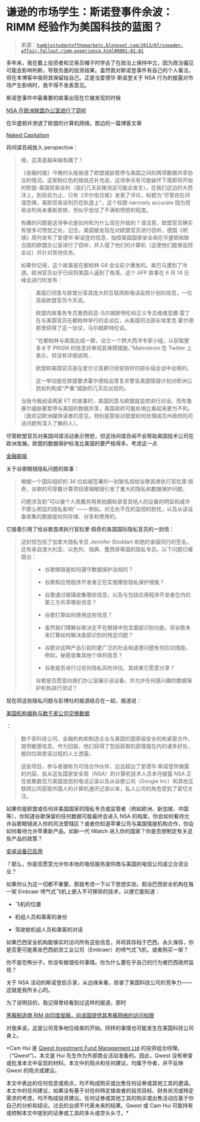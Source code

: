 <!--yml

分类：未分类

日期：2024-05-18 03:51:41

-->

# 谦逊的市场学生：斯诺登事件余波：RIMM 经验作为美国科技的蓝图？

> 来源：[`humblestudentofthemarkets.blogspot.com/2013/07/snowden-affair-fallout-rimm-experience.html#0001-01-01`](https://humblestudentofthemarkets.blogspot.com/2013/07/snowden-affair-fallout-rimm-experience.html#0001-01-01)

多年来，我在戴上投资者和交易员帽子时学会了在政治上保持中立，因为政治偏见可能会影响判断，导致负面的投资结果。虽然我对斯诺登事件有自己的个人看法，但在本博客中我将其保留给自己。正是当爱德华·斯诺登关于 NSA 行为的披露对市场产生影响时，我不得不发表意见。

斯诺登事件中最重要的故事出现在它被发现的时候

[NSA 在欧洲联盟办公室进行了窃听](http://www.spiegel.de/international/europe/nsa-spied-on-european-union-offices-a-908590.html)

在华盛顿并渗透了欧盟的计算机网络。那边的一篇博客文章

[Naked Capitalism](http://www.nakedcapitalism.com/2013/07/eu-demands-explanations-for-us-spying-threatens-data-pacts-and-trade-deal.html)

将间谍丑闻放入 perspective：

> 哦，这真是越来越有趣了！
> 
> 《金融时报》今晚的头版报道了欧盟威胁暂停与美国之间的两项数据共享协议的情况。这家粉红色的报纸还补充说，这场争论有可能破坏下周即将开始的欧盟-美国贸易谈判（我们几天前推测这可能会发生）。在我们这边的大西洋上，到目前为止，只有《华尔街日报》发表了评论，标题为“尽管存在间谍恐惧，美欧贸易谈判仍在轨道上”，这个标题 narrowly accurate 因为贸易谈判尚未重新安排，但似乎低估了不满和愤怒的程度。
> 
> 有趣的问题是这场争论是如何和为什么现在升级的？请注意，欧盟官员确实有很多可愤怒之处。记住，美国被发现在对欧盟官员进行窃听。德国《明镜》周刊发布了爱德华·斯诺登的信息，指控美国国家安全局在华盛顿和联合国的欧盟办公室进行了窃听，并入侵了他们的计算机（这使他们能够监控会议）并针对其他任务。
> 
> 如果你记得，这个故事是在都柏林 G8 会议前夕爆发的。奥巴马遭到了冷遇。欧洲官员似乎已经将美国人逼到了角落。这个 AFP 故事在 6 月 14 日峰会进行时发布：
> 
> > 美国已同意与欧盟分享其庞大的互联网和电话监控计划的信息，一位高级欧盟官员今天说。
> > 
> > 欧盟内政事务专员塞西莉亚·马尔姆斯特伦和正义专员维维亚娜·雷丁在与美国官员在都柏林举行的会谈后，从美国司法部长埃里克·霍尔德那里获得了这一协议，马尔姆斯特伦说。
> > 
> > “在都柏林与美国达成一致，设立一个跨大西洋专家小组，以获取更多关于 PRISM 的信息并审视其保障措施，”Malmstrom 在 Twitter 上表示，但没有详细说明…
> > 
> > 欧盟和美国官员是在爱尔兰首都已经安排好的部长级会谈中会晤的。
> > 
> > 这一举动是在欧盟要求霍尔德给出答复并警告美国情报计划对欧洲公民权利构成“严重”威胁的几天后出现的。
> > 
> 当我今晚阅读两家 FT 的故事时，美国同意与欧盟就监控进行对话，而布鲁塞尔威胁要暂停与美国的数据共享，美国政府可能处境比看起来更为不利。（我欢迎欧洲媒体读者的意见，特别是那些对欧盟如何处理成员州政府的司法问题有深入了解的人）。

尽管欧盟官员对美国间谍活动表示愤怒，但这场间谍丑闻不会帮助美国技术公司在欧洲发展。欧盟的数据保护标准比美国的要严格得多。考虑这一点

[金融邮报](http://business.financialpost.com/2013/06/18/google-glass-privacy-open-letter/)

关于谷歌眼镜隐私问题的故事：

> 根据一个国际组织的 36 位权威签署的一封联名信给谷歌首席执行官拉里·佩奇，谷歌的可穿戴计算项目玻璃眼镜引发了重大的隐私和数据保护问题。
> 
> 问题涉及到“可以被个人佩戴并用来拍摄和录音其他人的设备的明显和或许不那么明显的隐私影响” —— 例如，对无处不在的监控的担忧，以及从该设备收集的数据是如何存储、分享和使用的。

它接着引用了给谷歌首席执行官拉里·佩奇的各国国际隐私官员的一封信：

> 这封信包括了加拿大隐私专员 Jennifer Stoddart 和她的省级同行的签名，还有来自澳大利亚、以色列、瑞典、墨西哥等国的隐私专员。以下问题已被提出：
> 
> > -   谷歌眼镜是如何遵守数据保护法规的？
> > 
> > -   谷歌和应用程序开发者正在实施哪些隐私保护措施？
> > 
> > -   谷歌通过玻璃收集哪些信息，以及与包括应用程序开发者在内的第三方共享哪些信息？
> > 
> > -   谷歌打算如何使用这些信息？
> > 
> > -   虽然我们理解谷歌决定不在眼镜中包含面部识别功能，但谷歌未来打算如何解决面部识别的特定问题？
> > 
> > -   谷歌对这种产品引起的更广泛的社会和道德问题有何应对措施，例如，秘密收集其他个体的信息？
> > 
> > -   谷歌是否进行过任何隐私风险评估，其结果它愿意分享？
> > 
> > 谷歌是否愿意向我们办公室展示该设备，并允许任何感兴趣的数据保护机构进行测试？

现在将这些隐私问题与彭博社的报道结合在一起，报道说：

[美国机构据称与数千家公司交换数据](http://www.bloomberg.com/news/2013-06-14/u-s-agencies-said-to-swap-data-with-thousands-of-firms.html)

：

> 数千家科技公司、金融机构和制造企业与美国的国家级安全机构紧密合作，提供敏感信息，作为回报，他们获得了包括获取机密情报在内的诸多好处，据四位熟悉该过程的人士透露。
> 
> 这些项目，参与者被称为可信合作伙伴，远远超出了爱德华·斯诺登所揭露的内容。自从这名国家安全局（NSA）的计算机技术人员本月披露 NSA 正在收集数百万美国居民的电话记录以及从谷歌公司（Google Inc）和其他互联网公司获取外国人的计算机通讯记录以来，私人公司的角色受到了密切关注。

如果你是欧盟或任何非美国国家的隐私专员或监管者（例如欧洲、新加坡、中国等），你知道谷歌保留的任何数据可能最终会进入 NSA 的档案，你会如何看待允许谷歌眼镜进入你的司法管辖区？或者你知道苹果公司与美国情报机构合作，你会如何看待允许苹果新产品，如新一代 iWatch 进入你的国家？你是否想制定有关这些产品的政策？

[安卓设备已启用](http://www.zerohedge.com/news/2013-07-09/nsa-has-inserted-its-code-android-os-bugging-three-quarters-all-smartphones)

？那么，你是否愿意允许你本地的电信服务提供商与美国的电信公司成立合资企业？

如果你认为这一切都不重要，那就考虑一下以下思想实验。假设巴西安全机构在每一架 Embraer 喷气式飞机上嵌入不可移除的技术，以便它能知道：

+   飞机的位置

+   机组人员和乘客的身份

+   驾驶舱机组人员和乘客的对话

如果巴西安全机构能够实时访问所有这些信息，并将其存档于巴西，永久保存，你是否更可能乘坐巴西航空工业公司（Embraer）的喷气式飞机，或者购买一架？

你不是恐怖分子。你没有做错任何事情。你为什么要在乎自己的行为被巴西政府监视？

关于 NSA 活动的斯诺登启示录，从边缘来看，损害了美国科技公司的竞争力——这就是我所关心的。

为了说明目的，我记得曾经看到过这样的报道，那时

[黑莓制造商 RIM 向印度屈服，向该国提供其黑莓网络的访问权限](http://www.thestar.com/business/2012/04/07/rim_gives_india_access_to_blackberry_messages.html)

对我来说，这是公司竞争地位结束的开始。同样的事情也可能发生在美国科技公司身上。

*Cam Hui 是 [Qwest Investment Fund Management Ltd](http://www.qwestfunds.com/) 的投资组合经理。（“Qwest”）。本文是 Hui 先生作为外部商业活动准备的。因此，Qwest 没有审查或批准本文中呈现的材料。本文中的观点和任何建议，均属于作者，并不反映 Qwest 的观点或建议。

本文中表达的任何信息或观点，均不构成购买或出售任何证券或其他工具的邀请。本文中的任何建议，如果没有基于对任何特定接收者的投资目标、财务状况或特定需求的考虑，均不构成投资建议。任何证券或其他工具的购买或出售活动应基于你自己的分析和结论。过去的业绩不代表未来的结果。Qwest 或 Cam Hui 可能持有或控制本文中提到的证券或工具的多头或空头头寸。*
